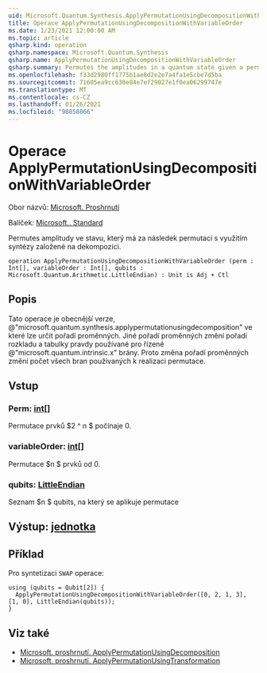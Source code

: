 ```yaml
---
uid: Microsoft.Quantum.Synthesis.ApplyPermutationUsingDecompositionWithVariableOrder
title: Operace ApplyPermutationUsingDecompositionWithVariableOrder
ms.date: 1/23/2021 12:00:00 AM
ms.topic: article
qsharp.kind: operation
qsharp.namespace: Microsoft.Quantum.Synthesis
qsharp.name: ApplyPermutationUsingDecompositionWithVariableOrder
qsharp.summary: Permutes the amplitudes in a quantum state given a permutation using decomposition-based synthesis.
ms.openlocfilehash: f33d2980ff1775b1ae8d2e2e7a4fa1e5cbe7d5ba
ms.sourcegitcommit: 71605ea9cc630e84e7ef29027e1f0ea06299747e
ms.translationtype: MT
ms.contentlocale: cs-CZ
ms.lasthandoff: 01/26/2021
ms.locfileid: "98858866"
---
```

# <a name="applypermutationusingdecompositionwithvariableorder-operation"></a>Operace ApplyPermutationUsingDecompositionWithVariableOrder

Obor názvů: [Microsoft. Proshrnutí](xref:Microsoft.Quantum.Synthesis)

Balíček: [Microsoft.. Standard](https://nuget.org/packages/Microsoft.Quantum.Standard)


Permutes amplitudy ve stavu, který má za následek permutaci s využitím syntézy založené na dekompozici.

```qsharp
operation ApplyPermutationUsingDecompositionWithVariableOrder (perm : Int[], variableOrder : Int[], qubits : Microsoft.Quantum.Arithmetic.LittleEndian) : Unit is Adj + Ctl
```


## <a name="description"></a>Popis

Tato operace je obecnější verze, @"microsoft.quantum.synthesis.applypermutationusingdecomposition" ve které lze určit pořadí proměnných. Jiné pořadí proměnných změní pořadí rozkladu a tabulky pravdy používané pro řízené @"microsoft.quantum.intrinsic.x" brány.  Proto změna pořadí proměnných změní počet všech bran používaných k realizaci permutace.

## <a name="input"></a>Vstup

### <a name="perm--int"></a>Perm: [int](xref:microsoft.quantum.lang-ref.int)[]

Permutace prvků $2 ^ n $ počínaje 0.


### <a name="variableorder--int"></a>variableOrder: [int](xref:microsoft.quantum.lang-ref.int)[]

Permutace $n $ prvků od 0.


### <a name="qubits--littleendian"></a>qubits: [LittleEndian](xref:Microsoft.Quantum.Arithmetic.LittleEndian)

Seznam $n $ qubits, na který se aplikuje permutace



## <a name="output--unit"></a>Výstup: [jednotka](xref:microsoft.quantum.lang-ref.unit)



## <a name="example"></a>Příklad

Pro syntetizaci `SWAP` operace:

```qsharp
using (qubits = Qubit[2]) {
  ApplyPermutationUsingDecompositionWithVariableOrder([0, 2, 1, 3], [1, 0], LittleEndian(qubits));
}
```

## <a name="see-also"></a>Viz také

- [Microsoft. proshrnutí. ApplyPermutationUsingDecomposition](xref:Microsoft.Quantum.Synthesis.ApplyPermutationUsingDecomposition)
- [Microsoft. proshrnutí. ApplyPermutationUsingTransformation](xref:Microsoft.Quantum.Synthesis.ApplyPermutationUsingTransformation)